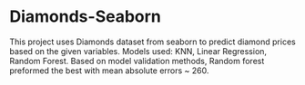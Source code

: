 # Diamonds-Seaborn
This project uses Diamonds dataset from seaborn to predict diamond prices based on the given variables. Models used: KNN, Linear Regression, Random Forest. Based on model validation methods, Random forest preformed the best with mean absolute errors ~ 260. 
